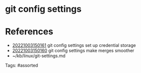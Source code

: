 # git config settings

# References
- [20221003150161](/zet/20221003150161/) git config settings set up credential storage
- [20221003150160](/zet/20221003150160/) git config settings make merges smoother
- ~/kb/linux/git-settings.md

Tags:
    #assorted

